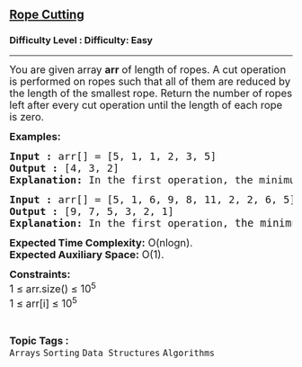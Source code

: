 <h2><a href="https://www.geeksforgeeks.org/problems/rope-cutting3334/1">Rope Cutting</a></h2><h3>Difficulty Level : Difficulty: Easy</h3><hr><div class="problems_problem_content__Xm_eO"><p><span style="font-size: 18px;">You are given array <strong>arr</strong> of length of ropes. A cut operation is performed on ropes such that all of them are reduced by the length of the smallest rope. Return the number of ropes left after every cut operation until the length of each rope is zero.</span></p>
<p><span style="font-size: 18px;"><strong>Examples:</strong></span></p>
<pre><span style="font-size: 18px;"><strong>Input :</strong> arr[] = [5, 1, 1, 2, 3, 5] </span>
<span style="font-size: 18px;"><strong>Output :</strong> [4, 3, 2] </span>
<span style="font-size: 18px;"><strong>Explanation:</strong> In the first operation, the minimum ropes are 1 So, we reduce length 1 from all of them after reducing we left with 4 ropes and we do the same for rest. </span></pre>
<pre><span style="font-size: 18px;"><strong>Input :</strong> arr[] = [5, 1, 6, 9, 8, 11, 2, 2, 6, 5]<strong>
Output :</strong> [9, 7, 5, 3, 2, 1]<br><strong>Explanation: </strong>In the first operation, </span><span style="font-size: 14pt;">the minimum ropes are 1 So, we reduce length 1 from all of them after reducing we left with 9 ropes and so on.</span></pre>
<p><span style="font-size: 18px;"><strong>Expected Time Complexity:</strong> O(nlogn).<br><strong>Expected Auxiliary Space:</strong>&nbsp;O(1).</span></p>
<p><span style="font-size: 18px;"><strong>Constraints:<br></strong></span><span style="font-size: 18px;">1 ≤ arr.size() ≤ 10<sup>5<br></sup>1 ≤ arr[i] ≤ 10<sup>5</sup><sup><br></sup></span></p></div><br><p><span style=font-size:18px><strong>Topic Tags : </strong><br><code>Arrays</code>&nbsp;<code>Sorting</code>&nbsp;<code>Data Structures</code>&nbsp;<code>Algorithms</code>&nbsp;